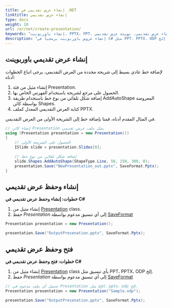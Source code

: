 ```yaml
---
title: إنشاء عرض تقديمي في .NET
linktitle: إنشاء عرض تقديمي
type: docs
weight: 10
url: /ar/net/create-presentation/
keywords: "إنشاء باوربوينت، PPTX، PPT، إنشاء عرض تقديمي، تهيئة عرض تقديمي، C#، .NET"
description: "إنشاء عروض باوربوينت برمجياً في C# مثل PPT، PPTX، ODP إلخ."
---
```


## إنشاء عرض تقديمي باوربوينت
لإضافة خط عادي بسيط إلى شريحة محددة من العرض التقديمي، يرجى اتباع الخطوات أدناه:

1. إنشاء مثيل من فئة Presentation.
1. الحصول على مرجع لشريحة باستخدام الفهرس الخاص بها.
1. إضافة شكل تلقائي من نوع خط باستخدام طريقة AddAutoShape المعروضة بواسطة كائن Shapes.
1. كتابة العرض التقديمي المعدل كملف PPTX.

في المثال المقدم أدناه، قمنا بإضافة خط إلى الشريحة الأولى من العرض التقديمي.

```c#
// إنشاء كائن Presentation يمثل ملف عرض تقديمي
using (Presentation presentation = new Presentation())
{
    // الحصول على الشريحة الأولى
    ISlide slide = presentation.Slides[0];

    // إضافة شكل تلقائي من نوع خط
    slide.Shapes.AddAutoShape(ShapeType.Line, 50, 150, 300, 0);
    presentation.Save("NewPresentation_out.pptx", SaveFormat.Pptx);
}
```

## إنشاء وحفظ عرض تقديمي

<a name="csharp-create-save-presentation"><strong>خطوات: إنشاء وحفظ عرض تقديمي في C#</strong></a>

1. إنشاء مثيل من [Presentation](https://reference.aspose.com/slides/net/aspose.slides/presentation/) class.
2. حفظ _Presentation_ إلى أي تنسيق مدعوم بواسطة [SaveFormat](https://reference.aspose.com/slides/net/aspose.slides.export/saveformat/)

```c#
Presentation presentation = new Presentation();

presentation.Save("OutputPresenation.pptx", SaveFormat.Pptx);
```

## فتح وحفظ عرض تقديمي

<a name="csharp-open-save-presentation"><strong>خطوات: فتح وحفظ عرض تقديمي في C#</strong></a>

1. إنشاء مثيل من [Presentation](https://reference.aspose.com/slides/net/aspose.slides/presentation/) class بأي تنسيق مثل PPT، PPTX، ODP إلخ.
2. حفظ _Presentation_ إلى أي تنسيق مدعوم بواسطة [SaveFormat](https://reference.aspose.com/slides/net/aspose.slides.export/saveformat/)

```c#
// تحميل أي ملف مدعوم في Presentation مثل ppt، pptx، odp إلخ.
Presentation presentation = new Presentation("Sample.odp");

presentation.Save("OutputPresenation.pptx", SaveFormat.Pptx);
```